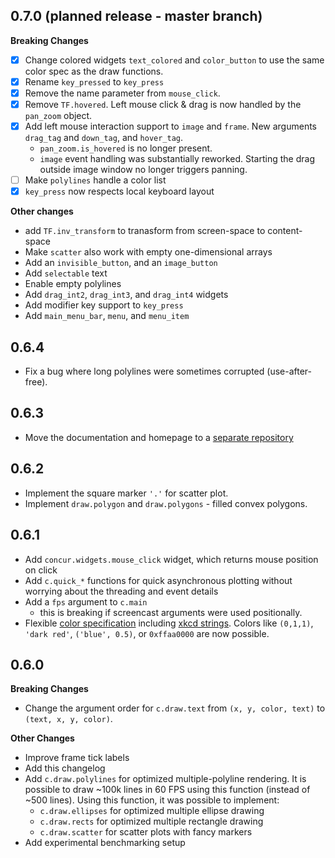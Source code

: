 
## 0.7.0 (planned release - master branch)

**Breaking Changes**

* [x] Change colored widgets `text_colored` and `color_button` to use the same color spec as the draw functions.
* [x] Rename `key_pressed` to `key_press`
* [x] Remove the name parameter from `mouse_click`.
* [x] Remove `TF.hovered`. Left mouse click & drag is now handled by the `pan_zoom` object.
* [x] Add left mouse interaction support to `image` and `frame`. New arguments `drag_tag` and `down_tag`, and `hover_tag`.
  - `pan_zoom.is_hovered` is no longer present.
  - `image` event handling was substantially reworked. Starting the drag outside image window no longer triggers panning.
* [ ] Make `polylines` handle a color list
* [x] `key_press` now respects local keyboard layout

**Other changes**

* add `TF.inv_transform` to tranasform from screen-space to content-space
* Make `scatter` also work with empty one-dimensional arrays
* Add an `invisible_button`, and an `image_button`
* Add `selectable` text
* Enable empty polylines
* Add `drag_int2`, `drag_int3`, and `drag_int4` widgets
* Add modifier key support to `key_press`
* Add `main_menu_bar`, `menu`, and `menu_item`


## 0.6.4

* Fix a bug where long polylines were sometimes corrupted (use-after-free).

## 0.6.3

* Move the documentation and homepage to a [separate repository](https://github.com/potocpav/python-concur-docs)

## 0.6.2

* Implement the square marker `'.'` for scatter plot.
* Implement `draw.polygon` and `draw.polygons` - filled convex polygons.

## 0.6.1

* Add `concur.widgets.mouse_click` widget, which returns mouse position on click
* Add `c.quick_*` functions for quick asynchronous plotting without worrying about the threading and event details
* Add a `fps` argument to `c.main`
    - this is breaking if screencast arguments were used positionally.
* Flexible [color specification](https://potocpav.github.io/python-concur-docs/master/draw.html) including [xkcd strings](https://xkcd.com/color/rgb/). Colors like `(0,1,1)`, `'dark red'`, `('blue', 0.5)`, or `0xffaa0000` are now possible.

## 0.6.0

**Breaking Changes**

* Change the argument order for `c.draw.text` from `(x, y, color, text)` to `(text, x, y, color)`.

**Other Changes**

* Improve frame tick labels
* Add this changelog
* Add `c.draw.polylines` for optimized multiple-polyline rendering. It is possible to draw ~100k lines in 60 FPS using this function (instead of ~500 lines). Using this function, it was possible to implement:
    * `c.draw.ellipses` for optimized multiple ellipse drawing
    * `c.draw.rects` for optimized multiple rectangle drawing
    * `c.draw.scatter` for scatter plots with fancy markers
* Add experimental benchmarking setup
